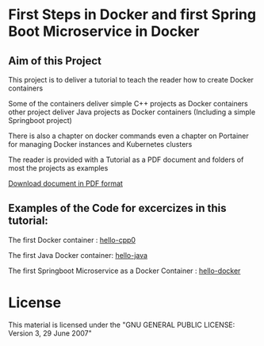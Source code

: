 # First Steps in Docker and first Spring Boot Microservice in Docker

## Aim of this Project
This project is to deliver a tutorial to teach the reader how to create Docker containers

Some of the containers deliver simple C++ projects as Docker containers 
other project deliver Java projects as Docker containers (Including a simple Springboot project)

There is also a chapter on docker commands even a chapter on Portainer for managing Docker instances and Kubernetes clusters
 
The reader is provided with a Tutorial as a PDF document and folders of most the projects as examples

[Download document in PDF format](https://github.com/nic0michael/First-Steps-in-Docker-and-first-Spring-Boot-Microservice-in-Docker/blob/master/Docker_Training.pdf)

## Examples of the Code for excercizes in this tutorial:

The first Docker container : [hello-cpp0](https://github.com/nic0michael/First-Steps-in-Docker-and-first-Spring-Boot-Microservice-in-Docker/tree/master/hello-cpp0)

The first Java Docker container: [hello-java](https://github.com/nic0michael/First-Steps-in-Docker-and-first-Spring-Boot-Microservice-in-Docker/tree/master/hello-java)

The first Springboot Microservice as a Docker Container : [hello-docker](https://github.com/nic0michael/First-Steps-in-Docker-and-first-Spring-Boot-Microservice-in-Docker/tree/master/hello-docker)


# License
This material is licensed under the "GNU GENERAL PUBLIC LICENSE: Version 3, 29 June 2007"

